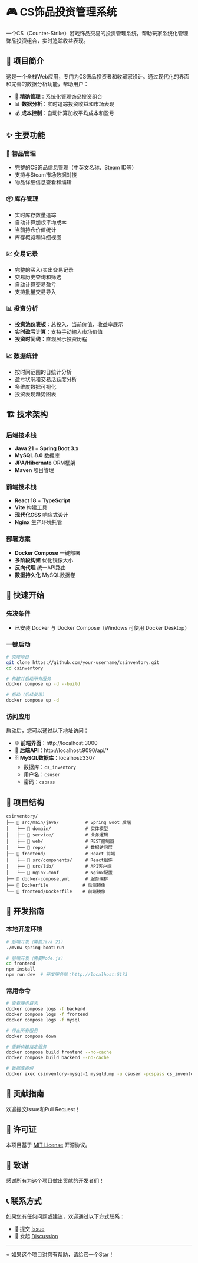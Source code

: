 # 🎮 CS饰品投资管理系统

一个CS（Counter-Strike）游戏饰品交易的投资管理系统，帮助玩家系统化管理饰品投资组合，实时追踪收益表现。

## 📖 项目简介

这是一个全栈Web应用，专门为CS饰品投资者和收藏家设计。通过现代化的界面和完善的数据分析功能，帮助用户：

- 🎯 **精确管理**：系统化管理饰品投资组合
- 📊 **数据分析**：实时追踪投资收益和市场表现  
- 💰 **成本控制**：自动计算加权平均成本和盈亏

## ✨ 主要功能

### 🎁 物品管理
- 完整的CS饰品信息管理（中英文名称、Steam ID等）
- 支持与Steam市场数据对接
- 物品详细信息查看和编辑

### 📦 库存管理  
- 实时库存数量追踪
- 自动计算加权平均成本
- 当前持仓价值统计
- 库存概览和详细视图

### 💹 交易记录
- 完整的买入/卖出交易记录
- 交易历史查询和筛选
- 自动计算交易盈亏
- 支持批量交易导入

### 📊 投资分析
- **投资池仪表板**：总投入、当前价值、收益率展示
- **实时盈亏计算**：支持手动输入市场价值
- **投资时间线**：直观展示投资历程

### 📈 数据统计
- 按时间范围的日统计分析
- 盈亏状况和交易活跃度分析
- 多维度数据可视化
- 投资表现趋势图表

## 🏗️ 技术架构

### 后端技术栈
- **Java 21** + **Spring Boot 3.x**
- **MySQL 8.0** 数据库
- **JPA/Hibernate** ORM框架
- **Maven** 项目管理

### 前端技术栈  
- **React 18** + **TypeScript**
- **Vite** 构建工具
- **现代化CSS** 响应式设计
- **Nginx** 生产环境托管

### 部署方案
- **Docker Compose** 一键部署
- **多阶段构建** 优化镜像大小
- **反向代理** 统一API路由
- **数据持久化** MySQL数据卷

## 🚀 快速开始

### 先决条件
- 已安装 Docker 与 Docker Compose（Windows 可使用 Docker Desktop）

### 一键启动
```bash
# 克隆项目
git clone https://github.com/your-username/csinventory.git
cd csinventory

# 构建并启动所有服务
docker compose up -d --build

# 启动（后续使用）
docker compose up -d
```

### 访问应用
启动后，您可以通过以下地址访问：

- 🌐 **前端界面**：http://localhost:3000
- 🔌 **后端API**：http://localhost:9090/api/*  
- 🗄️ **MySQL数据库**：localhost:3307
  - 数据库：`cs_inventory`
  - 用户名：`csuser`
  - 密码：`cspass`

## 📁 项目结构

```
csinventory/
├── 📁 src/main/java/          # Spring Boot 后端
│   ├── 📁 domain/             # 实体模型
│   ├── 📁 service/            # 业务逻辑  
│   ├── 📁 web/                # REST控制器
│   └── 📁 repo/               # 数据访问层
├── 📁 frontend/               # React 前端
│   ├── 📁 src/components/     # React组件
│   ├── 📁 src/lib/            # API客户端
│   └── 📄 nginx.conf          # Nginx配置
├── 📄 docker-compose.yml      # 服务编排
├── 📄 Dockerfile             # 后端镜像
└── 📄 frontend/Dockerfile    # 前端镜像
```

## 🔧 开发指南

### 本地开发环境
```bash
# 后端开发（需要Java 21）
./mvnw spring-boot:run

# 前端开发（需要Node.js）  
cd frontend
npm install
npm run dev  # 开发服务器：http://localhost:5173
```

### 常用命令
```bash
# 查看服务日志
docker compose logs -f backend
docker compose logs -f frontend  
docker compose logs -f mysql

# 停止所有服务
docker compose down

# 重新构建指定服务
docker compose build frontend --no-cache
docker compose build backend --no-cache

# 数据库备份
docker exec csinventory-mysql-1 mysqldump -u csuser -pcspass cs_inventory > backup.sql
```

## 🤝 贡献指南

欢迎提交Issue和Pull Request！

## 📄 许可证

本项目基于 [MIT License](LICENSE) 开源协议。

## 🙏 致谢

感谢所有为这个项目做出贡献的开发者们！

## 📞 联系方式

如果您有任何问题或建议，欢迎通过以下方式联系：

- 📧 提交 [Issue](https://github.com/your-username/csinventory/issues)
- 💬 发起 [Discussion](https://github.com/your-username/csinventory/discussions)

---

⭐ 如果这个项目对您有帮助，请给它一个Star！
